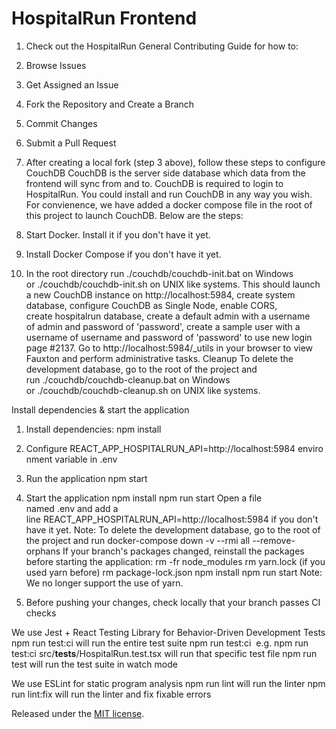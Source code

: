# HospitalRun Frontend

1. Check out the HospitalRun General Contributing Guide for how to:
1. Browse Issues
2. Get Assigned an Issue
3. Fork the Repository and Create a Branch
4. Commit Changes
5. Submit a Pull Request

2. After creating a local fork (step 3 above), follow these steps to configure CouchDB
CouchDB is the server side database which data from the frontend will sync from and to. CouchDB is required to login to HospitalRun. You could install and run CouchDB in any way you wish. For convienence, we have added a docker compose file in the root of this project to launch CouchDB. Below are the steps:
1. Start Docker. Install it if you don't have it yet.
2. Install Docker Compose if you don't have it yet.
3. In the root directory run ./couchdb/couchdb-init.bat on Windows or ./couchdb/couchdb-init.sh on UNIX like systems.
This should launch a new CouchDB instance on http://localhost:5984, create system database, configure CouchDB as Single Node, enable CORS, create hospitalrun database, create a default admin with a username of admin and password of 'password', create a sample user with a username of username and password of 'password' to use new login page #2137.
Go to http://localhost:5984/_utils in your browser to view Fauxton and perform administrative tasks.
Cleanup To delete the development database, go to the root of the project and run ./couchdb/couchdb-cleanup.bat on Windows or ./couchdb/couchdb-cleanup.sh on UNIX like systems.

Install dependencies & start the application
1. Install dependencies: npm install
2. Configure REACT_APP_HOSPITALRUN_API=http://localhost:5984 environment variable in .env
3. Run the application npm start

3. Start the application
npm install
npm run start
Open a file named .env and add a line REACT_APP_HOSPITALRUN_API=http://localhost:5984 if you don't have it yet.
Note: To delete the development database, go to the root of the project and run docker-compose down -v --rmi all --remove-orphans
If your branch's packages changed, reinstall the packages before starting the application:
rm -fr node_modules
rm yarn.lock (if you used yarn before)
rm package-lock.json
npm install
npm run start
Note: We no longer support the use of yarn.

4. Before pushing your changes, check locally that your branch passes CI checks

We use Jest + React Testing Library for Behavior-Driven Development Tests
npm run test:ci will run the entire test suite
npm run test:ci <file name> e.g. npm run test:ci src/__tests__/HospitalRun.test.tsx will run that specific test file
npm run test will run the test suite in watch mode

We use ESLint for static program analysis
npm run lint will run the linter
npm run lint:fix will run the linter and fix fixable errors


Released under the [MIT license](LICENSE).
